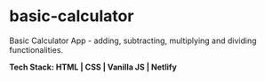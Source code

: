 # basic-calculator
Basic Calculator App - adding, subtracting, multiplying and dividing functionalities.

**Tech Stack: HTML | CSS | Vanilla JS | Netlify**

